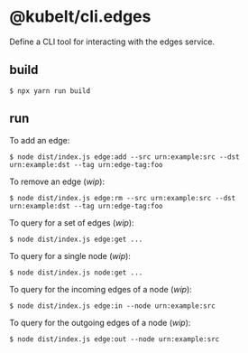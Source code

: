 # @kubelt/cli.edges

Define a CLI tool for interacting with the edges service.

## build

```shell
$ npx yarn run build
```

## run

To add an edge:

```shell
$ node dist/index.js edge:add --src urn:example:src --dst urn:example:dst --tag urn:edge-tag:foo
```

To remove an edge (*wip*):

```shell
$ node dist/index.js edge:rm --src urn:example:src --dst urn:example:dst --tag urn:edge-tag:foo
```

To query for a set of edges (*wip*):

```shell
$ node dist/index.js edge:get ...
```

To query for a single node (*wip*):

```shell
$ node dist/index.js node:get ...
```

To query for the incoming edges of a node (*wip*):

```shell
$ node dist/index.js edge:in --node urn:example:src
```

To query for the outgoing edges of a node (*wip*):

```shell
$ node dist/index.js edge:out --node urn:example:src
```
